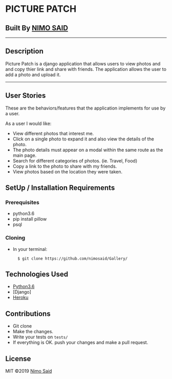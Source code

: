 # PICTURE PATCH

## Built By [NIMO SAID](https://github.com/nimosaid/)
--------------------------------------------------

## Description
Picture Patch is a  django application that allows users to view photos and and copy thier link and share with friends. The application allows the user to add a photo and upload it.

-------------------------------------------------
## User Stories
These are the behaviors/features that the application implements for use by a user.

As a user I would like:
* View different photos that interest me.
* Click on a single photo to expand it and also view the details of the photo. 
* The photo details must appear on a modal within the same route as the main page.
* Search for different categories of photos. (ie. Travel, Food)
* Copy a link to the photo to share with my friends.
* View photos based on the location they were taken.



## SetUp / Installation Requirements
### Prerequisites
* python3.6
* pip install pillow
* psql

### Cloning
* In your terminal:

        $ git clone https://github.com/nimosaid/Gallery/
        

## Technologies Used
* [Python3.6](https://www.python.org/)
* [Django]
* [Heroku](https://heroku.com)

## Contributions

- Git clone 
- Make the changes.
- Write your tests on `tests/`
- If everything is OK. push your changes and make a pull request.

## License
MIT &copy;2019 [Nimo Said](https://github.com/nimosaid/)